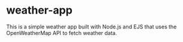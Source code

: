 # weather-app
This is a simple weather app built with Node.js and EJS that uses the OpenWeatherMap API to fetch weather data.
